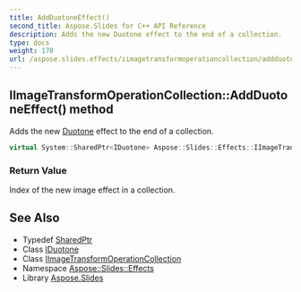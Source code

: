 ```yaml
---
title: AddDuotoneEffect()
second_title: Aspose.Slides for C++ API Reference
description: Adds the new Duotone effect to the end of a collection.
type: docs
weight: 170
url: /aspose.slides.effects/iimagetransformoperationcollection/addduotoneeffect/
---
```

## IImageTransformOperationCollection::AddDuotoneEffect() method


Adds the new [Duotone](../../duotone/) effect to the end of a collection.

```cpp
virtual System::SharedPtr<IDuotone> Aspose::Slides::Effects::IImageTransformOperationCollection::AddDuotoneEffect()=0
```


### Return Value

Index of the new image effect in a collection.

## See Also

* Typedef [SharedPtr](../../../system/sharedptr/)
* Class [IDuotone](../../iduotone/)
* Class [IImageTransformOperationCollection](../)
* Namespace [Aspose::Slides::Effects](../../)
* Library [Aspose.Slides](../../../)